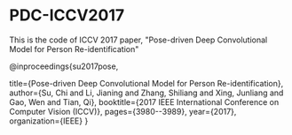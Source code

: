 # PDC-ICCV2017
This is the code of ICCV 2017 paper, "Pose-driven Deep Convolutional Model for Person Re-identification"

@inproceedings{su2017pose,

  title={Pose-driven Deep Convolutional Model for Person Re-identification},
  author={Su, Chi and Li, Jianing and Zhang, Shiliang and Xing, Junliang and Gao, Wen and Tian, Qi},
  booktitle={2017 IEEE International Conference on Computer Vision (ICCV)},
  pages={3980--3989},
  year={2017},
  organization={IEEE}
}
